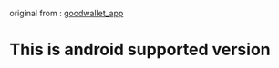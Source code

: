 original from : [goodwallet_app](https://github.com/supawadee0789/goodwallet_app)

# This is android supported version